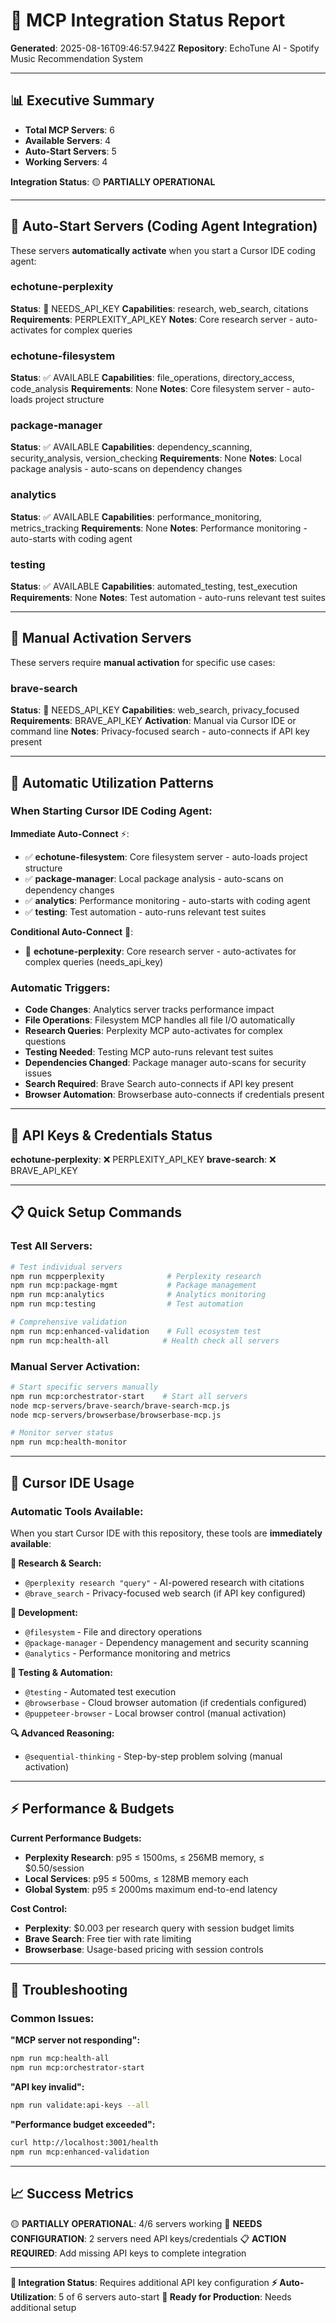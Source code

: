 # 🎯 MCP Integration Status Report

**Generated**: 2025-08-16T09:46:57.942Z
**Repository**: EchoTune AI - Spotify Music Recommendation System

---

## 📊 Executive Summary

- **Total MCP Servers**: 6
- **Available Servers**: 4
- **Auto-Start Servers**: 5
- **Working Servers**: 4

**Integration Status**: 🟡 **PARTIALLY OPERATIONAL**

---

## 🚀 Auto-Start Servers (Coding Agent Integration)

These servers **automatically activate** when you start a Cursor IDE coding agent:

### echotune-perplexity
**Status**: 🔑 NEEDS_API_KEY
**Capabilities**: research, web_search, citations
**Requirements**: PERPLEXITY_API_KEY
**Notes**: Core research server - auto-activates for complex queries

### echotune-filesystem
**Status**: ✅ AVAILABLE
**Capabilities**: file_operations, directory_access, code_analysis
**Requirements**: None
**Notes**: Core filesystem server - auto-loads project structure

### package-manager
**Status**: ✅ AVAILABLE
**Capabilities**: dependency_scanning, security_analysis, version_checking
**Requirements**: None
**Notes**: Local package analysis - auto-scans on dependency changes

### analytics
**Status**: ✅ AVAILABLE
**Capabilities**: performance_monitoring, metrics_tracking
**Requirements**: None
**Notes**: Performance monitoring - auto-starts with coding agent

### testing
**Status**: ✅ AVAILABLE
**Capabilities**: automated_testing, test_execution
**Requirements**: None
**Notes**: Test automation - auto-runs relevant test suites

---

## 🔧 Manual Activation Servers

These servers require **manual activation** for specific use cases:

### brave-search
**Status**: 🔑 NEEDS_API_KEY
**Capabilities**: web_search, privacy_focused
**Requirements**: BRAVE_API_KEY
**Activation**: Manual via Cursor IDE or command line
**Notes**: Privacy-focused search - auto-connects if API key present

---

## 🎯 Automatic Utilization Patterns

### When Starting Cursor IDE Coding Agent:

**Immediate Auto-Connect** ⚡:
- ✅ **echotune-filesystem**: Core filesystem server - auto-loads project structure
- ✅ **package-manager**: Local package analysis - auto-scans on dependency changes
- ✅ **analytics**: Performance monitoring - auto-starts with coding agent
- ✅ **testing**: Test automation - auto-runs relevant test suites

**Conditional Auto-Connect** 🔶:
- 🔶 **echotune-perplexity**: Core research server - auto-activates for complex queries (needs_api_key)

### Automatic Triggers:
- **Code Changes**: Analytics server tracks performance impact
- **File Operations**: Filesystem MCP handles all file I/O automatically  
- **Research Queries**: Perplexity MCP auto-activates for complex questions
- **Testing Needed**: Testing MCP auto-runs relevant test suites
- **Dependencies Changed**: Package manager auto-scans for security issues
- **Search Required**: Brave Search auto-connects if API key present
- **Browser Automation**: Browserbase auto-connects if credentials present

---

## 🔑 API Keys & Credentials Status

**echotune-perplexity**: ❌ PERPLEXITY_API_KEY
**brave-search**: ❌ BRAVE_API_KEY

---

## 📋 Quick Setup Commands

### Test All Servers:
```bash
# Test individual servers
npm run mcpperplexity              # Perplexity research
npm run mcp:package-mgmt           # Package management
npm run mcp:analytics              # Analytics monitoring
npm run mcp:testing                # Test automation

# Comprehensive validation
npm run mcp:enhanced-validation    # Full ecosystem test
npm run mcp:health-all            # Health check all servers
```

### Manual Server Activation:
```bash
# Start specific servers manually
npm run mcp:orchestrator-start    # Start all servers
node mcp-servers/brave-search/brave-search-mcp.js
node mcp-servers/browserbase/browserbase-mcp.js

# Monitor server status
npm run mcp:health-monitor
```

---

## 🎯 Cursor IDE Usage

### Automatic Tools Available:
When you start Cursor IDE with this repository, these tools are **immediately available**:

**🧠 Research & Search:**
- `@perplexity research "query"` - AI-powered research with citations
- `@brave_search` - Privacy-focused web search (if API key configured)

**📁 Development:**  
- `@filesystem` - File and directory operations
- `@package-manager` - Dependency management and security scanning
- `@analytics` - Performance monitoring and metrics

**🧪 Testing & Automation:**
- `@testing` - Automated test execution
- `@browserbase` - Cloud browser automation (if credentials configured)
- `@puppeteer-browser` - Local browser control (manual activation)

**🔍 Advanced Reasoning:**
- `@sequential-thinking` - Step-by-step problem solving (manual activation)

---

## ⚡ Performance & Budgets

**Current Performance Budgets:**
- **Perplexity Research**: p95 ≤ 1500ms, ≤ 256MB memory, ≤ $0.50/session
- **Local Services**: p95 ≤ 500ms, ≤ 128MB memory each
- **Global System**: p95 ≤ 2000ms maximum end-to-end latency

**Cost Control:**
- **Perplexity**: $0.003 per research query with session budget limits
- **Brave Search**: Free tier with rate limiting
- **Browserbase**: Usage-based pricing with session controls

---

## 🚨 Troubleshooting

### Common Issues:

**"MCP server not responding":**
```bash
npm run mcp:health-all
npm run mcp:orchestrator-start
```

**"API key invalid":**
```bash
npm run validate:api-keys --all
```

**"Performance budget exceeded":**
```bash
curl http://localhost:3001/health
npm run mcp:enhanced-validation
```

---

## 📈 Success Metrics

🟡 **PARTIALLY OPERATIONAL**: 4/6 servers working
🔧 **NEEDS CONFIGURATION**: 2 servers need API keys/credentials
📋 **ACTION REQUIRED**: Add missing API keys to complete integration

---

**🎯 Integration Status**: Requires additional API key configuration
**⚡ Auto-Utilization**: 5 of 6 servers auto-start
**🚀 Ready for Production**: Needs additional setup